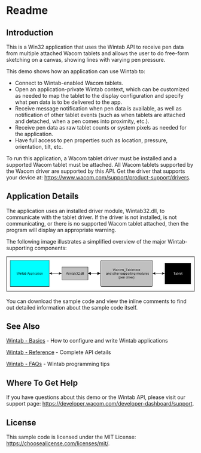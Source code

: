 # Readme

## Introduction
This is a Win32 application that uses the Wintab API to receive pen data from multiple attached Wacom tablets and allows the user to do free-form sketching on a canvas, showing lines with varying pen pressure.

This demo shows how an application can use Wintab to:
* Connect to Wintab-enabled Wacom tablets.
* Open an application-private Wintab context, which can be customized as needed to map the tablet to the display configuration and specify what pen data is to be delivered to the app.
* Receive message notification when pen data is available, as well as notification of other tablet events (such as when tablets are attached and detached, when a pen comes into proximity, etc.).
* Receive pen data as raw tablet counts or system pixels as needed for the application.
* Have full access to pen properties such as location, pressure, orientation, tilt, etc.

To run this application, a Wacom tablet driver must be installed and a supported Wacom tablet must be attached. All Wacom tablets supported by the Wacom driver are supported by this API. Get the driver that supports your device at: https://www.wacom.com/support/product-support/drivers.


## Application Details
The application uses an installed driver module, Wintab32.dll, to communicate with the tablet driver. If the driver is not installed, is not communicating, or there is no supported Wacom tablet attached, then the program will display an appropriate warning.

The following image illustrates a simplified overview of the major Wintab-supporting components:  

![scribble demo overview](./Media/sc-rm-sd-suppcom-overview.png)

You can download the sample code and view the inline comments to find out detailed information about the sample code itself.

## See Also  
[Wintab - Basics](https://developer-docs.wacom.com/wacom-device-api/docs/wintab-basics) - How to configure and write Wintab applications  

[Wintab - Reference](https://developer-docs.wacom.com/wacom-device-api/docs/wintab-reference) - Complete API details 

[Wintab - FAQs](https://developer-docs.wacom.com/wacom-device-api/docs/wintab-faqs) - Wintab programming tips  


## Where To Get Help
If you have questions about this demo or the Wintab API, please visit our support page: https://developer.wacom.com/developer-dashboard/support.

## License
This sample code is licensed under the MIT License: https://choosealicense.com/licenses/mit/.